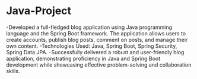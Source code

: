 # Java-Project
-Developed a full-fledged blog application using Java programming language and the Spring Boot framework. The application allows users to create accounts, publish blog posts, comment on posts, and manage their own content.
-Technologies Used: Java, Spring Boot, Spring Security, Spring Data JPA.
-Successfully delivered a robust and user-friendly blog application, demonstrating proficiency in Java and Spring Boot development while showcasing effective problem-solving and collaboration skills.
